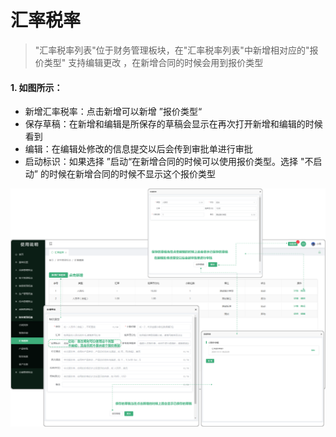 # 汇率税率

> "汇率税率列表"位于财务管理板块，在"汇率税率列表"中新增相对应的"报价类型" 支持编辑更改 ，在新增合同的时候会用到报价类型

#### 1. 如图所示：
* 新增汇率税率：点击新增可以新增 ”报价类型“ 
* 保存草稿：在新增和编辑是所保存的草稿会显示在再次打开新增和编辑的时候看到
* 编辑：在编辑处修改的信息提交以后会传到审批单进行审批
* 启动标识：如果选择 ”启动“在新增合同的时候可以使用报价类型。选择 "不启动” 的时候在新增合同的时候不显示这个报价类型

![如图所示](../file/hlsl.png)